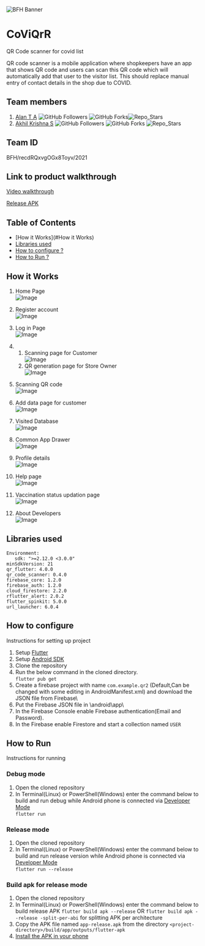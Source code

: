 ![BFH Banner](https://trello-attachments.s3.amazonaws.com/542e9c6316504d5797afbfb9/542e9c6316504d5797afbfc1/39dee8d993841943b5723510ce663233/Frame_19.png)
# CoViQrR

QR Code scanner for covid list

QR code scanner is a mobile application where shopkeepers have an app that shows QR code and users can scan this QR code which will automatically add that user to the visitor list. This should replace manual entry of contact details in the shop due to COVID.

## Team members

1. [Alan T A](https://github.com/alanta335) ![GitHub Followers](https://img.shields.io/github/followers/alanta335?style=social) ![GitHub Forks](https://img.shields.io/github/forks/alanta335/qr_code-_scanner_for_covid_list?style=social)![Repo_Stars](https://img.shields.io/github/stars/alanta335/qr_code-_scanner_for_covid_list?style=social)
2. [Akhil Krishna S](https://github.com/ilmentore72) ![GitHub Followers](https://img.shields.io/github/followers/ilmentore72?style=social) ![GitHub Forks](https://img.shields.io/github/forks/ilmentore72/qr_code-_scanner_for_covid_list?style=social) ![Repo_Stars](https://img.shields.io/github/stars/ilmentore72/qr_code-_scanner_for_covid_list?style=social)

## Team ID

BFH/recdRQxvgOGx8Toyv/2021

## Link to product walkthrough

[Video walkthrough](https://www.loom.com/share/56504be922274405a47afde25a27e1f3)

[Release APK](https://github.com/alanta335/qr_code-_scanner_for_covid_list/raw/main/app-release.apk)

## Table of Contents

- [How it Works](#How it Works)
- [Libraries used](#Libraries-used)
- [How to configure ?](#How-to-configure)
- [How to Run ?](#How-to-Run)


## How it Works
1. Home Page \
   ![Image](image/1.jpeg)
2. Register account\
   ![Image](image/2.jpeg)
3. Log in Page\
   ![Image](image/3.jpeg) 
4. 1. Scanning page for Customer\
    ![Image](image/4.jpeg) 
   2. QR generation page for Store Owner\
    ![Image](image/4.2.jpeg) 
5. Scanning QR code\
    ![Image](image/5.jpeg) 
6. Add data page for customer\
    ![Image](image/6.jpeg) 
7. Visited Database\
    ![Image](image/7.jpeg) 
    
8. Common App Drawer\
    ![Image](image/8.jpeg) 
9. Profile details\
    ![Image](image/9.jpeg) 
10. Help page\
    ![Image](image/10.jpeg) 
11. Vaccination status updation page\
    ![Image](image/11.jpeg) 
12. About Developers\
    ![Image](image/12.jpeg) 
    







## Libraries used

```
Environment:
   sdk: ">=2.12.0 <3.0.0"
minSdkVersion: 21
qr_flutter: 4.0.0
qr_code_scanner: 0.4.0
firebase_core: 1.2.0
firebase_auth: 1.2.0
cloud_firestore: 2.2.0
rflutter_alert: 2.0.2
flutter_spinkit: 5.0.0
url_launcher: 6.0.4
```

## How to configure
Instructions for setting up project
1. Setup [Flutter](https://flutter.dev/docs/get-started/install) 
2. Setup [Android SDK](https://developer.android.com/studio)
3. Clone the repository
4. Run the below command in the cloned directory.\
   ```flutter pub get```
5. Create a firebase project with name ```com.example.qr2``` (Default,Can be changed with some editing in AndroidManifest.xml) and download the JSON file    from Firebase\
6. Put the Firebase JSON file in  <project-directory>\android\app\
7. In the Firebase Console enable Firebase authentication(Email and Password).
8. In the Firebase enable Firestore and start a collection named 
   ```USER``` 

## How to Run
Instructions for running
   
### Debug mode
   
   1. Open the cloned repository
   2. In Terminal(Linux) or PowerShell(Windows) enter the command below to build and run debug while Android phone is connected via [Developer Mode](https://developer.android.com/studio/debug/dev-options)\
      ```flutter run```
   
### Release mode 
   1. Open the cloned repository
   2. In Terminal(Linux) or PowerShell(Windows) enter the command below to build and run release version while Android phone is connected via [Developer Mode](https://developer.android.com/studio/debug/dev-options)\
      ```flutter run --release```
### Build apk for release mode
   1. Open the cloned repository
   2. In Terminal(Linux) or PowerShell(Windows) enter the command below to build release APK 
      ```flutter build apk --release``` OR ```flutter build apk --release -split-per-abi``` for splitting APK per architecture
   3. Copy the APK file named ```app-release.apk``` from the directory ```<project-directory>/build/app/outputs/flutter-apk```
   4. [Install the APK in your phone](https://www.javatpoint.com/how-to-install-apk-on-android)

